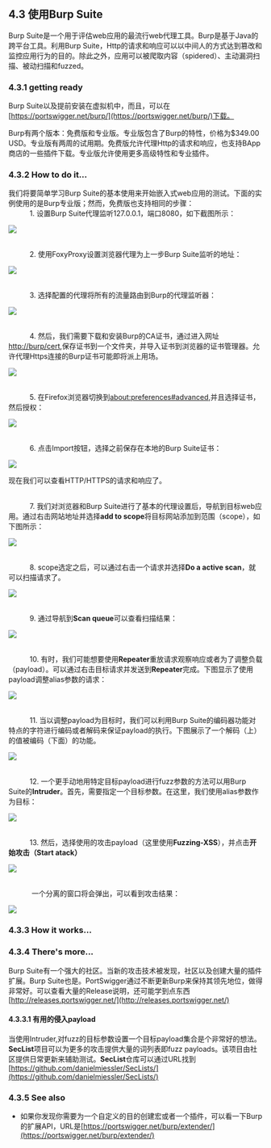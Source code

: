 ## 4.3 使用Burp Suite
Burp Suite是一个用于评估web应用的最流行web代理工具。Burp是基于Java的跨平台工具。利用Burp Suite，Http的请求和响应可以以中间人的方式达到篡改和监控应用行为的目的。除此之外，应用可以被爬取内容（spidered）、主动漏洞扫描、被动扫描和fuzzed。
### 4.3.1 getting ready
Burp Suite以及提前安装在虚拟机中，而且，可以在[https://portswigger.net/burp/](https://portswigger.net/burp/)下载。

Burp有两个版本：免费版和专业版。专业版包含了Burp的特性，价格为$349.00 USD。专业版有两周的试用期。免费版允许代理Http的请求和响应，也支持BApp商店的一些插件下载。专业版允许使用更多高级特性和专业插件。

### 4.3.2 How to do it...
我们将要简单学习Burp Suite的基本使用来开始嵌入式web应用的测试。下面的实例使用的是Burp专业版；然而，免费版也支持相同的步骤：
<br>&emsp;&emsp;&emsp;1. 设置Burp Suite代理监听127.0.0.1，端口8080，如下截图所示：

![](../img/4-3/4-3-2-1.png)

<br>&emsp;&emsp;&emsp;2. 使用FoxyProxy设置浏览器代理为上一步Burp Suite监听的地址：

![](../img/4-3/4-3-2-2.png)

<br>&emsp;&emsp;&emsp;3. 选择配置的代理将所有的流量路由到Burp的代理监听器：

![](../img/4-3/4-3-2-3.png)

<br>&emsp;&emsp;&emsp;4. 然后，我们需要下载和安装Burp的CA证书，通过进入网址[http://burp/cert](http://burp/cert),保存证书到一个文件夹，并导入证书到浏览器的证书管理器。允许代理Https连接的Burp证书可能即将派上用场。

![](../img/4-3/4-3-2-4.png)

<br>&emsp;&emsp;&emsp;5. 在Firefox浏览器切换到[about:preferences#advanced](about:preferences#advanced),并且选择证书，然后授权：

![](../img/4-3/4-3-2-5.png)

<br>&emsp;&emsp;&emsp;6. 点击Import按钮，选择之前保存在本地的Burp Suite证书：

![](../img/4-3/4-3-2-6.png)

现在我们可以查看HTTP/HTTPS的请求和响应了。

<br>&emsp;&emsp;&emsp;7. 我们对浏览器和Burp Suite进行了基本的代理设置后，导航到目标web应用。通过右击网站地址并选择**add to scope**将目标网站添加到范围（scope），如下图所示：

![](../img/4-3/4-3-2-7.png)

<br>&emsp;&emsp;&emsp;8. scope选定之后，可以通过右击一个请求并选择**Do a active scan**，就可以扫描请求了。

![](../img/4-3/4-3-2-8.png)

<br>&emsp;&emsp;&emsp;9. 通过导航到**Scan queue**可以查看扫描结果：

![](../img/4-3/4-3-2-9.png)

<br>&emsp;&emsp;&emsp;10. 有时，我们可能想要使用**Repeater**重放请求观察响应或者为了调整负载（payload）。可以通过右击目标请求并发送到**Repeater**完成。下图显示了使用payload调整alias参数的请求：

![](../img/4-3/4-3-2-10.png)

<br>&emsp;&emsp;&emsp;11. 当以调整payload为目标时，我们可以利用Burp Suite的编码器功能对特点的字符进行编码或者解码来保证payload的执行。下图展示了一个解码（上）的值被编码（下面）的功能。

![](../img/4-3/4-3-2-11.png)

<br>&emsp;&emsp;&emsp;12. 一个更手动地用特定目标payload进行fuzz参数的方法可以用Burp Suite的**Intruder**。首先，需要指定一个目标参数。在这里，我们使用alias参数作为目标：

![](../img/4-3/4-3-2-12.png)

<br>&emsp;&emsp;&emsp;13. 然后，选择使用的攻击payload（这里使用**Fuzzing-XSS**），并点击**开始攻击（Start atack）**

![](../img/4-3/4-3-2-13.png)

<br>&emsp;&emsp;&emsp; 一个分离的窗口将会弹出，可以看到攻击结果：

![](../img/4-3/4-3-2-14.png)

### 4.3.3 How it works...



### 4.3.4 There's more...

Burp Suite有一个强大的社区。当新的攻击技术被发现，社区以及创建大量的插件扩展。Burp Suite也是。PortSwigger通过不断更新Burp来保持其领先地位，做得非常好。可以查看大量的Release说明，还可能学到点东西[http://releases.portswigger.net/](http://releases.portswigger.net/)

#### 4.3.3.1 有用的侵入payload
当使用Intruder,对fuzz的目标参数设置一个目标payload集合是个非常好的想法。**SecList**项目可以为更多的攻击提供大量的词列表即fuzz payloads。该项目由社区提供日常更新来辅助测试。**SecList**仓库可以通过URL找到[https://github.com/danielmiessler/SecLists/](https://github.com/danielmiessler/SecLists/)

### 4.3.5 See also
* 如果你发现你需要为一个自定义的目的创建宏或者一个插件，可以看一下Burp的扩展API，URL是[https://portswigger.net/burp/extender/](https://portswigger.net/burp/extender/)